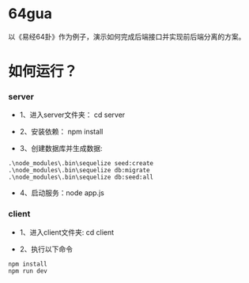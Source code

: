# 64gua
以《易经64卦》作为例子，演示如何完成后端接口并实现前后端分离的方案。

# 如何运行？

### server
- 1、进入server文件夹： cd server

- 2、安装依赖： npm install

- 3、创建数据库并生成数据:
```
.\node_modules\.bin\sequelize seed:create
.\node_modules\.bin\sequelize db:migrate
.\node_modules\.bin\sequelize db:seed:all
```

- 4、启动服务：node app.js



### client
- 1、进入client文件夹: cd client

- 2、执行以下命令
```
npm install
npm run dev
```